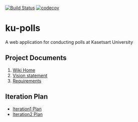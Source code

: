 [![Build Status](https://app.travis-ci.com/XOQDY/ku-polls.svg?branch=iteration2)](https://app.travis-ci.com/XOQDY/ku-polls)
[![codecov](https://codecov.io/gh/XOQDY/ku-polls/branch/iteration2/graph/badge.svg?token=6AXXHU9KBP)](https://codecov.io/gh/XOQDY/ku-polls)
# ku-polls

A web application for conducting polls at Kasetsart University

## Project Documents 

1. [Wiki Home](../../wiki/Home)  
2. [Vision statement](../../wiki/Vision-Statement)
3. [Requirements](../../wiki/Requirements)

## Iteration Plan
* [Iteration1 Plan](../../wiki/Iteration-1-Plan)
* [Iteration2 Plan](../../wiki/Iteration-2-Plan)
